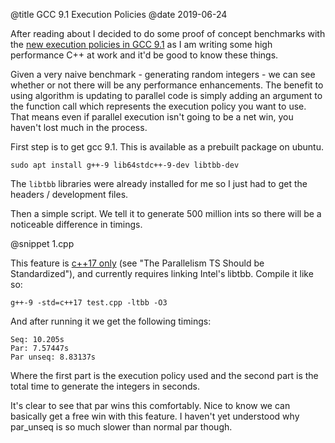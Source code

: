 @title GCC 9.1 Execution Policies
@date 2019-06-24

After reading about [<algorithm>](https://en.cppreference.com/w/cpp/algorithm) I decided to do some proof of concept benchmarks with the [new execution policies in GCC 9.1](http://www.open-std.org/jtc1/sc22/wg21/docs/papers/2016/p0024r2.html) as I am writing some high performance C++ at work and it'd be good to know these things.

Given a very naive benchmark - generating random integers - we can see whether or not there will be any performance enhancements. The benefit to using algorithm is updating to parallel code is simply adding an argument to the function call which represents the execution policy you want to use. That means even if parallel execution isn't going to be a net win, you haven't lost much in the process.

First step is to get gcc 9.1. This is available as a prebuilt package on ubuntu.

```
sudo apt install g++-9 lib64stdc++-9-dev libtbb-dev
```

The `libtbb` libraries were already installed for me so I just had to get the headers / development files.

Then a simple script. We tell it to generate 500 million ints so there will be a noticeable difference in timings.

@snippet 1.cpp

This feature is [c++17 only](https://gcc.gnu.org/onlinedocs/libstdc++/manual/status.html#status.iso.2017) (see "The Parallelism TS Should be Standardized"), and currently requires linking Intel's libtbb. Compile it like so:

```
g++-9 -std=c++17 test.cpp -ltbb -O3
```

And after running it we get the following timings:

```
Seq: 10.205s
Par: 7.57447s
Par unseq: 8.83137s
```

Where the first part is the execution policy used and the second part is the total time to generate the integers in seconds.

It's clear to see that par wins this comfortably. Nice to know we can basically get a free win with this feature. I haven't yet understood why par_unseq is so much slower than normal par though.
